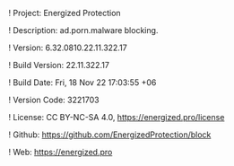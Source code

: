 ! Project: Energized Protection

! Description: ad.porn.malware blocking.

! Version: 6.32.0810.22.11.322.17

! Build Version: 22.11.322.17

! Build Date: Fri, 18 Nov 22 17:03:55 +06

! Version Code: 3221703

! License: CC BY-NC-SA 4.0, https://energized.pro/license

! Github: https://github.com/EnergizedProtection/block

! Web: https://energized.pro
